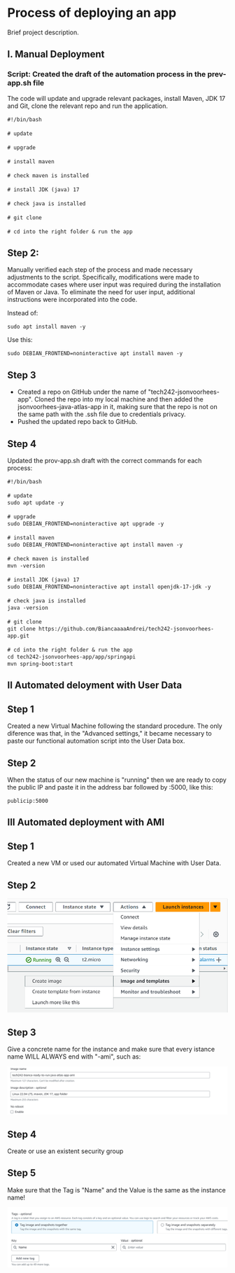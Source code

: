 # Process of deploying an app

Brief project description.

## I. Manual Deployment

### Script: Created the draft of the automation process in the prev-app.sh file
The code will update and upgrade relevant packages, install Maven, JDK 17 and Git, clone the relevant repo and run the application.
``` 
#!/bin/bash

# update

# upgrade

# install maven

# check maven is installed

# install JDK (java) 17

# check java is installed

# git clone

# cd into the right folder & run the app
```

## Step 2: 
Manually verified each step of the process and made necessary adjustments to the script. Specifically, modifications were made to accommodate cases where user input was required during the installation of Maven or Java. To eliminate the need for user input, additional instructions were incorporated into the code.

Instead of:
```
sudo apt install maven -y
```

Use this:
```
sudo DEBIAN_FRONTEND=noninteractive apt install maven -y
```

## Step 3
- Created a repo on GitHub under the name of "tech242-jsonvoorhees-app". Cloned the repo into my local machine and then added the jsonvoorhees-java-atlas-app in it, making sure that the repo is not on the same path with the .ssh file due to credentials privacy. 
- Pushed the updated repo back to GitHub.

## Step 4
Updated the prov-app.sh draft with the correct commands for each process:
```
#!/bin/bash
 
# update
sudo apt update -y
 
# upgrade
sudo DEBIAN_FRONTEND=noninteractive apt upgrade -y
 
# install maven
sudo DEBIAN_FRONTEND=noninteractive apt install maven -y
 
# check maven is installed
mvn -version
 
# install JDK (java) 17
sudo DEBIAN_FRONTEND=noninteractive apt install openjdk-17-jdk -y
 
# check java is installed
java -version
 
# git clone
git clone https://github.com/BiancaaaaAndrei/tech242-jsonvoorhees-app.git
 
# cd into the right folder & run the app
cd tech242-jsonvoorhees-app/app/springapi
mvn spring-boot:start
```

## II Automated deloyment with User Data

## Step 1
Created a new Virtual Machine following the standard procedure. The only diference was that, in the "Advanced settings," it became necessary to paste our functional automation script into the User Data box.

## Step 2
When the status of our new machine is "running" then we are ready to copy the public IP and paste it in the address bar followed by :5000, like this: 

```
publicip:5000
```

## III Automated deployment with AMI

## Step 1
Created a new VM or used our automated Virtual Machine with User Data. 

## Step 2

![Create AMI](<../../readme-images/create ami.png>)

## Step 3
Give a concrete name for the instance and make sure that every istance name WILL ALWAYS end with "-ami", such as:

![Name AMI](<../../readme-images/Name ami.png>)

## Step 4
Create or use an existent security group

## Step 5

Make sure that the Tag is "Name" and the Value is the same as the instance name!

![Tag and Value](<../../readme-images/tag ami.png>)


